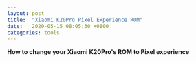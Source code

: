 ```yaml
---
layout: post
title:  "Xiaomi K20Pro Pixel Experience ROM"
date:   2020-05-15 08:05:30 +0800
categories: tools
---
```


**How to change your Xiaomi K20Pro's ROM to Pixel experience**
